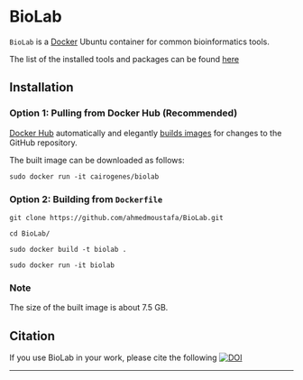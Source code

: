 # BioLab

`BioLab` is a [Docker](https://www.docker.com/) Ubuntu container for common bioinformatics tools.

The list of the installed tools and packages can be found [here](https://github.com/ahmedmoustafa/BioLab/blob/master/Tools.md)

## Installation

### Option 1: Pulling from Docker Hub (Recommended)

[Docker Hub](https://hub.docker.com/) automatically and elegantly [builds images](https://hub.docker.com/r/cairogenes/biolab) for changes to the GitHub repository.

The built image can be downloaded as follows:

`sudo docker run -it cairogenes/biolab`

### Option 2: Building from `Dockerfile`

`git clone https://github.com/ahmedmoustafa/BioLab.git`

`cd BioLab/`

`sudo docker build -t biolab .`

`sudo docker run -it biolab`

### Note
The size of the built image is about 7.5 GB.

## Citation

If you use BioLab in your work, please cite the following [![DOI](https://zenodo.org/badge/248756319.svg)](https://zenodo.org/badge/latestdoi/248756319)

---

